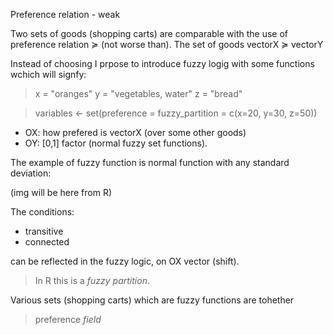 Preference relation - weak

Two sets of goods (shopping carts) are comparable with the use of preference relation ≽ (not worse than).
The set of goods vectorX ≽ vectorY

Instead of choosing I prpose to introduce fuzzy logig with some functions wchich will signfy:

> x = "oranges"
> y = "vegetables, water"
> z = "bread"

> variables <- set(preference = fuzzy_partition = c(x=20, y=30, z=50))

* OX: how prefered is vectorX (over some other goods)
* OY: [0,1] factor (normal fuzzy set functions).

The example of fuzzy function is normal function with any standard deviation:

(img will be here from R)

The conditions:
* transitive
* connected

can be reflected in the fuzzy logic, on OX vector (shift).
> In R this is a *fuzzy partition*.

Various sets (shopping carts) which are fuzzy functions are tohether
> preference *field*
